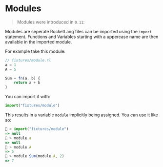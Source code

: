 # Modules

> Modules were introduced in `0.11`:

Modules are seperate RocketLang files can be imported using the `import` statement.
Functions and Variables starting with a uppercase name are then available in the imported module.

For example take this module:

```js
// fixtures/module.rl
a = 1
A = 5

Sum = fn(a, b) {
    return a + b
}


```

You can import it with:

```js
import("fixtures/module")
```

This results in a variable `module` implicitly being assigned.
You can use it like so:

```js
🚀 > import("fixtures/module")
=> null
🚀 > module.a
=> null
🚀 > module.A
=> 5
🚀 > module.Sum(module.A, 2)
=> 7
```
